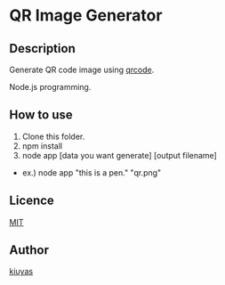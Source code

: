 QR Image Generator
====

## Description

Generate QR code image using [qrcode](https://www.npmjs.com/package/qrcode).

Node.js programming.

## How to use

1. Clone this folder.
2. npm install
3. node app [data you want generate] [output filename]
  - ex.) node app "this is a pen." "qr.png"

## Licence

[MIT](https://opensource.org/licenses/mit-license.php)

## Author

[kiuyas](https://github.com/kiuyas)
